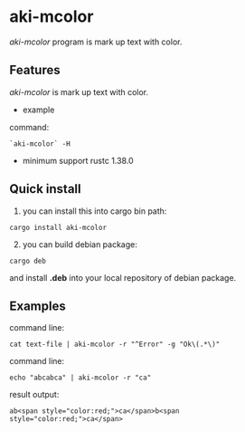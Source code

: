 # aki-mcolor

*aki-mcolor* program is mark up text with color.

## Features

*aki-mcolor*  is mark up text with color.

* example

command:
```
`aki-mcolor` -H
```

* minimum support rustc 1.38.0

## Quick install

1. you can install this into cargo bin path:

```
cargo install aki-mcolor
```

2. you can build debian package:

```
cargo deb
```

and install **.deb** into your local repository of debian package.

## Examples

command line:
```
cat text-file | aki-mcolor -r "^Error" -g "Ok\(.*\)"
```

command line:
```text
echo "abcabca" | aki-mcolor -r "ca"
```

result output:
```text
ab<span style="color:red;">ca</span>b<span style="color:red;">ca</span>
```
